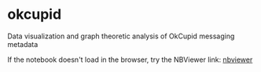 # okcupid
Data visualization and graph theoretic analysis of OkCupid messaging metadata

If the notebook doesn't load in the browser, try the NBViewer link:
[nbviewer](https://nbviewer.jupyter.org/github/wcwright124/okcupid/blob/master/graph-analysis-of-okcupid-data.ipynb)
